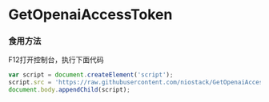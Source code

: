 # GetOpenaiAccessToken
### 食用方法
F12打开控制台，执行下面代码
```javascript
var script = document.createElement('script');
script.src = 'https://raw.githubusercontent.com/niostack/GetOpenaiAccessToken/main/autocopyaccesstoken.js';
document.body.appendChild(script);
```